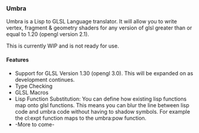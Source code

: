### Umbra
Umbra is a Lisp to GLSL Language translator. It will allow you to write vertex, fragment & geometry shaders for any version of glsl greater than or equal to 1.20 (opengl version 2.1).

This is currently WIP and is not ready for use.

#### Features
* Support for GLSL Version 1.30 (opengl 3.0). This will be expanded on as development continues.
* Type Checking
* GLSL Macros
* Lisp Function Substitution: You can define how existing lisp functions map onto glsl functions. This means you can blur the line between lisp code and umbra code without having to shadow symbols. For example the cl:expt function maps to the umbra:pow function.
* -More to come-